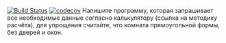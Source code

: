 [![Build Status](https://travis-ci.org/stemasoff/HomeWorkWallpaperCalculator.svg?branch=master)](https://travis-ci.org/stemasoff/HomeWorkWallpaperCalculator)
[![codecov](https://codecov.io/gh/stemasoff/HomeWorkWallpaperCalculator/branch/master/graph/badge.svg)](https://codecov.io/gh/stemasoff/HomeWorkWallpaperCalculator)
Напишите программу, которая запрашивает
все необходимые данные согласно
калькулятору (ссылка на методику расчёта),
для упрощения считайте, что комната
прямоугольной формы, без дверей и окон.